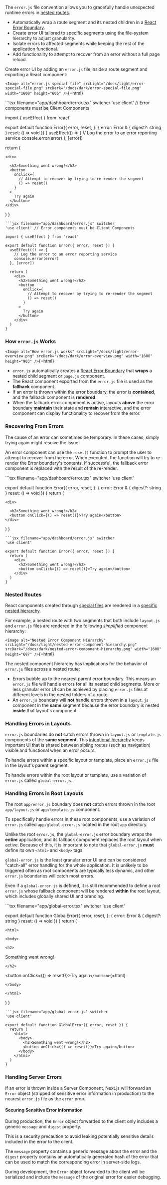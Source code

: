 The `error.js` file convention allows you to gracefully handle
unexpected runtime errors in [nested
routes](/docs/app/building-your-application/routing#nested-routes).

-   Automatically wrap a route segment and its nested children in a
    [React Error
    Boundary](https://react.dev/reference/react/Component#catching-rendering-errors-with-an-error-boundary).
-   Create error UI tailored to specific segments using the file-system
    hierarchy to adjust granularity.
-   Isolate errors to affected segments while keeping the rest of the
    application functional.
-   Add functionality to attempt to recover from an error without a full
    page reload.

Create error UI by adding an `error.js` file inside a route segment and
exporting a React component:

`<Image
  alt="error.js special file"
  srcLight="/docs/light/error-special-file.png"
  srcDark="/docs/dark/error-special-file.png"
  width="1600"
  height="606"
/>`{=html}

\`\`\`tsx filename="app/dashboard/error.tsx" switcher 'use client' //
Error components must be Client Components

import { useEffect } from 'react'

export default function Error({ error, reset, }: { error: Error & {
digest?: string } reset: () =\> void }) { useEffect(() =\> { // Log the
error to an error reporting service console.error(error) }, \[error\])

return (
```{=html}
<div>
```
      <h2>Something went wrong!</h2>
      <button
        onClick={
          // Attempt to recover by trying to re-render the segment
          () => reset()
        }
      >
        Try again
      </button>
    </div>

) }


    ```jsx filename="app/dashboard/error.js" switcher
    'use client' // Error components must be Client Components

    import { useEffect } from 'react'

    export default function Error({ error, reset }) {
      useEffect(() => {
        // Log the error to an error reporting service
        console.error(error)
      }, [error])

      return (
        <div>
          <h2>Something went wrong!</h2>
          <button
            onClick={
              // Attempt to recover by trying to re-render the segment
              () => reset()
            }
          >
            Try again
          </button>
        </div>
      )
    }

### How `error.js` Works

`<Image
  alt="How error.js works"
  srcLight="/docs/light/error-overview.png"
  srcDark="/docs/dark/error-overview.png"
  width="1600"
  height="903"
/>`{=html}

-   `error.js` automatically creates a [React Error
    Boundary](https://react.dev/reference/react/Component#catching-rendering-errors-with-an-error-boundary)
    that **wraps** a nested child segment or `page.js` component.
-   The React component exported from the `error.js` file is used as the
    **fallback** component.
-   If an error is thrown within the error boundary, the error is
    **contained**, and the fallback component is **rendered**.
-   When the fallback error component is active, layouts **above** the
    error boundary **maintain** their state and **remain** interactive,
    and the error component can display functionality to recover from
    the error.

### Recovering From Errors

The cause of an error can sometimes be temporary. In these cases, simply
trying again might resolve the issue.

An error component can use the `reset()` function to prompt the user to
attempt to recover from the error. When executed, the function will try
to re-render the Error boundary's contents. If successful, the fallback
error component is replaced with the result of the re-render.

\`\`\`tsx filename="app/dashboard/error.tsx" switcher 'use client'

export default function Error({ error, reset, }: { error: Error & {
digest?: string } reset: () =\> void }) { return (
```{=html}
<div>
```
      <h2>Something went wrong!</h2>
      <button onClick={() => reset()}>Try again</button>
    </div>

) }


    ```jsx filename="app/dashboard/error.js" switcher
    'use client'

    export default function Error({ error, reset }) {
      return (
        <div>
          <h2>Something went wrong!</h2>
          <button onClick={() => reset()}>Try again</button>
        </div>
      )
    }

### Nested Routes

React components created through [special
files](/docs/app/building-your-application/routing#file-conventions) are
rendered in a [specific nested
hierarchy](/docs/app/building-your-application/routing#component-hierarchy).

For example, a nested route with two segments that both include
`layout.js` and `error.js` files are rendered in the following
*simplified* component hierarchy:

`<Image
  alt="Nested Error Component Hierarchy"
  srcLight="/docs/light/nested-error-component-hierarchy.png"
  srcDark="/docs/dark/nested-error-component-hierarchy.png"
  width="1600"
  height="687"
/>`{=html}

The nested component hierarchy has implications for the behavior of
`error.js` files across a nested route:

-   Errors bubble up to the nearest parent error boundary. This means an
    `error.js` file will handle errors for all its nested child
    segments. More or less granular error UI can be achieved by placing
    `error.js` files at different levels in the nested folders of a
    route.
-   An `error.js` boundary will **not** handle errors thrown in a
    `layout.js` component in the **same** segment because the error
    boundary is nested **inside** that layout's component.

### Handling Errors in Layouts

`error.js` boundaries do **not** catch errors thrown in `layout.js` or
`template.js` components of the **same segment**. This [intentional
hierarchy](#nested-routes) keeps important UI that is shared between
sibling routes (such as navigation) visible and functional when an error
occurs.

To handle errors within a specific layout or template, place an
`error.js` file in the layout's parent segment.

To handle errors within the root layout or template, use a variation of
`error.js` called `global-error.js`.

### Handling Errors in Root Layouts

The root `app/error.js` boundary does **not** catch errors thrown in the
root `app/layout.js` or `app/template.js` component.

To specifically handle errors in these root components, use a variation
of `error.js` called `app/global-error.js` located in the root `app`
directory.

Unlike the root `error.js`, the `global-error.js` error boundary wraps
the **entire** application, and its fallback component replaces the root
layout when active. Because of this, it is important to note that
`global-error.js` **must** define its own `<html>` and `<body>` tags.

`global-error.js` is the least granular error UI and can be considered
"catch-all" error handling for the whole application. It is unlikely to
be triggered often as root components are typically less dynamic, and
other `error.js` boundaries will catch most errors.

Even if a `global-error.js` is defined, it is still recommended to
define a root `error.js` whose fallback component will be rendered
**within** the root layout, which includes globally shared UI and
branding.

\`\`\`tsx filename="app/global-error.tsx" switcher 'use client'

export default function GlobalError({ error, reset, }: { error: Error &
{ digest?: string } reset: () =\> void }) { return (
```{=html}
<html>
```
```{=html}
<body>
```
```{=html}
<h2>
```
Something went wrong!
```{=html}
</h2>
```
\<button onClick={() =\> reset()}\>Try again`</button>`{=html}
```{=html}
</body>
```
```{=html}
</html>
```
) }


    ```jsx filename="app/global-error.js" switcher
    'use client'

    export default function GlobalError({ error, reset }) {
      return (
        <html>
          <body>
            <h2>Something went wrong!</h2>
            <button onClick={() => reset()}>Try again</button>
          </body>
        </html>
      )
    }

### Handling Server Errors

If an error is thrown inside a Server Component, Next.js will forward an
`Error` object (stripped of sensitive error information in production)
to the nearest `error.js` file as the `error` prop.

#### Securing Sensitive Error Information

During production, the `Error` object forwarded to the client only
includes a generic `message` and `digest` property.

This is a security precaution to avoid leaking potentially sensitive
details included in the error to the client.

The `message` property contains a generic message about the error and
the `digest` property contains an automatically generated hash of the
error that can be used to match the corresponding error in server-side
logs.

During development, the `Error` object forwarded to the client will be
serialized and include the `message` of the original error for easier
debugging.
